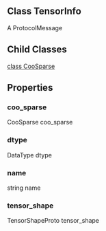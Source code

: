 ## Class TensorInfo
A ProtocolMessage
## Child Classes
[class CooSparse](https://tensorflow.google.cn/api_docs/python/tf/compat/v1/TensorInfo/CooSparse)

## Properties
### coo_sparse
CooSparse coo_sparse
### dtype
DataType dtype
### name
string name
### tensor_shape
TensorShapeProto tensor_shape
